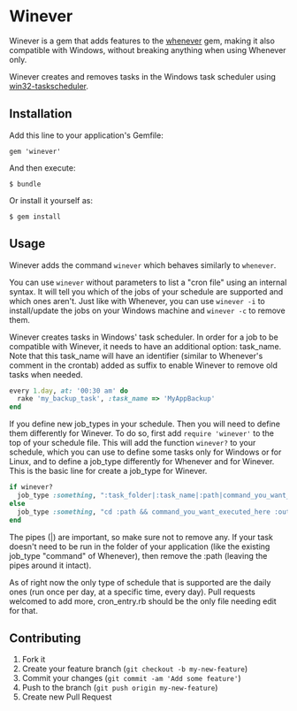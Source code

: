 # Winever

Winever is a gem that adds features to the [whenever](https://github.com/javan/whenever) gem, making it also compatible
with Windows, without breaking anything when using Whenever only.

Winever creates and removes tasks in the Windows task scheduler using [win32-taskscheduler](https://github.com/djberg96/win32-taskscheduler).

## Installation

Add this line to your application's Gemfile:

    gem 'winever'

And then execute:

    $ bundle

Or install it yourself as:

    $ gem install

## Usage

Winever adds the command `winever` which behaves similarly to `whenever`.

You can use `winever` without parameters to list a "cron file" using an internal syntax. It will tell you which of the
jobs of your schedule are supported and which ones aren't. Just like with Whenever, you can use `winever -i` to install/update
the jobs on your Windows machine and `winever -c` to remove them.

Winever creates tasks in Windows' task scheduler. In order for a job to be compatible with Winever, it needs to have an
additional option: task_name. Note that this task_name will have an identifier (similar to Whenever's comment in the crontab)
added as suffix to enable Winever to remove old tasks when needed.

```ruby
every 1.day, at: '00:30 am' do
  rake 'my_backup_task', :task_name => 'MyAppBackup'
end
```

If you define new job_types in your schedule. Then you will need to define them differently for Winever. To do so, first add
`require 'winever'` to the top of your schedule file. This will add the function `winever?` to your schedule, which you can
use to define some tasks only for Windows or for Linux, and to define a job_type differently for Whenever and for Winever.
This is the basic line for create a job_type for Winever.

```ruby
if winever?
  job_type :something, ":task_folder|:task_name|:path|command_you_want_executed_here :output"
else
  job_type :something, "cd :path && command_you_want_executed_here :output"
end
```

The pipes (|) are important, so make sure not to remove any.
If your task doesn't need to be run in the folder of your application (like the existing job_type "command" of Whenever),
then remove the :path (leaving the pipes around it intact).

As of right now the only type of schedule that is supported are the daily ones (run once per day, at a specific time, every day).
Pull requests welcomed to add more, cron_entry.rb should be the only file needing edit for that.

## Contributing

1. Fork it
2. Create your feature branch (`git checkout -b my-new-feature`)
3. Commit your changes (`git commit -am 'Add some feature'`)
4. Push to the branch (`git push origin my-new-feature`)
5. Create new Pull Request
